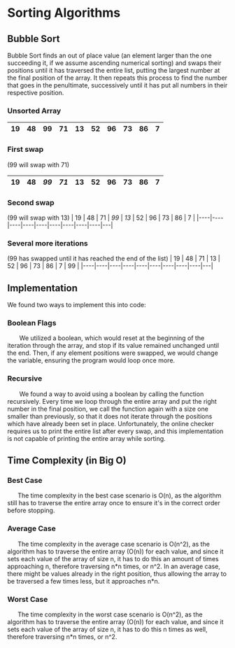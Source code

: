 # Sorting Algorithms

## Bubble Sort

Bubble Sort finds an out of place value (an element larger than the one succeeding it, if we assume ascending numerical sorting) and swaps their positions until it has traversed the entire list, putting the largest number at the final position of the array. It then repeats this process to find the number that goes in the penultimate, successively until it has put all numbers in their respective position.

### Unsorted Array
| 19 | 48 | 99 | 71 | 13 | 52 | 96 | 73 | 86 | 7 |
|----|----|----|----|----|----|----|----|----|---|
### First swap 
(99 will swap with 71)

| 19 | 48 | *99* | *71* | 13 | 52 | 96 | 73 | 86 | 7 |
|----|----|----|----|----|----|----|----|----|---|

### Second swap
(99 will swap with 13)
| 19 | 48 | 71 | *99* | *13* | 52 | 96 | 73 | 86 | 7 |
|----|----|----|----|----|----|----|----|----|---|

### Several more iterations
(99 has swapped until it has reached the end of the list)
| 19 | 48 | 71 | 13 | 52 | 96 | 73 | 86 | 7 | 99 |
|----|----|----|----|----|----|----|----|----|---|

## Implementation

We found two ways to implement this into code:

### Boolean Flags
&nbsp;&nbsp;&nbsp;&nbsp;&nbsp;&nbsp; We utilized a boolean, which would reset at the beginning of the iteration through the array, and stop if its value remained unchanged until the end. Then, if any element positions were swapped, we would change the variable, ensuring the program would loop once more.

### Recursive
&nbsp;&nbsp;&nbsp;&nbsp;&nbsp;&nbsp; We found a way to avoid using a boolean by calling the function recursively. Every time we loop through the entire array and put the right number in the final position, we call the function again with a size one smaller than previously, so that it does not iterate through the positions which have already been set in place. Unfortunately, the online checker requires us to print the entire list after every swap, and this implementation is not capable of printing the entire array while sorting.

## Time Complexity (in Big O)

### Best Case
&nbsp;&nbsp;&nbsp;&nbsp;&nbsp;&nbsp;The time complexity in the best case scenario is O(n), as the algorithm still has to traverse the entire array once to ensure it's in the correct order before stopping.

### Average Case
&nbsp;&nbsp;&nbsp;&nbsp;&nbsp;&nbsp;The time complexity in the average case scenario is O(n^2), as the algorithm has to traverse the entire array (O(n)) for each value, and since it sets each value of the array of size n, it has to do this an amount of times approaching n, therefore traversing n\*n times, or n^2. In an average case, there might be values already in the right position, thus allowing the array to be traversed a few times less, but it approaches n\*n. 

### Worst Case
&nbsp;&nbsp;&nbsp;&nbsp;&nbsp;&nbsp;The time complexity in the worst case scenario is O(n^2), as the algorithm has to traverse the entire array (O(n)) for each value, and since it sets each value of the array of size n, it has to do this n times as well, therefore traversing n*n times, or n^2.